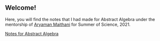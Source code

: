 ## Welcome!
Here, you will find the notes that I had made for Abstract Algebra under the mentorship of [Aryaman Maithani](https://aryamanmaithani.github.io/) for Summer of Science, 2021. 

[Notes for Abstract Algebra](https://ishankapnadak.github.io/Abstract-Algebra/Abstract_Algebra.pdf)
